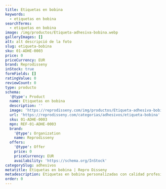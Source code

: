 ```yaml
---
title: Etiquetas en bobina
keywords:
  - etiquetas en bobina
searchTerms:
  - etiquetas en bobina
image: /img/productos/Etiqueta-adhesiva-bobina.webp
galleryImages: []
alt: alt descripció de la foto
slug: etiqueta-bobina
sku: 01-ADHE-0003
price: 0
priceCurrency: EUR
brand: Reprodisseny
inStock: true
formFields: []
ratingValue: 0
reviewCount: 0
type: producto
schema:
  '@type': Product
  name: Etiquetas en bobina
  description: ''
  image: 'https://reprodisseny.com/img/productos/Etiqueta-adhesiva-bobina.webp'
  url: 'https://reprodisseny.com/categorias/adhesivos/etiqueta-bobina'
  sku: 01-ADHE-0003
  mpn: REF-01-ADHE-0003
  brand:
    '@type': Organization
    name: Reprodisseny
  offers:
    '@type': Offer
    price: 0
    priceCurrency: EUR
    availability: 'https://schema.org/InStock'
categorySlug: adhesivos
metatitle: Etiquetas en bobina | Repro Disseny
metadescription: Etiquetas en bobina personalizadas con calidad profesional en Cataluña.
order: 0
---
```


